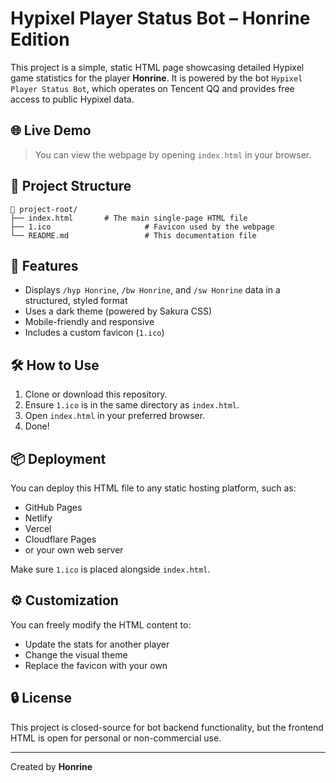 # Hypixel Player Status Bot – Honrine Edition

This project is a simple, static HTML page showcasing detailed Hypixel game statistics for the player **Honrine**. It is powered by the bot `Hypixel Player Status Bot`, which operates on Tencent QQ and provides free access to public Hypixel data.

## 🌐 Live Demo

> You can view the webpage by opening `index.html` in your browser.

## 📁 Project Structure

```
📂 project-root/
├── index.html       # The main single-page HTML file
├── 1.ico                     # Favicon used by the webpage
└── README.md                 # This documentation file
```

## 📝 Features

- Displays `/hyp Honrine`, `/bw Honrine`, and `/sw Honrine` data in a structured, styled format
- Uses a dark theme (powered by Sakura CSS)
- Mobile-friendly and responsive
- Includes a custom favicon (`1.ico`)

## 🛠 How to Use

1. Clone or download this repository.
2. Ensure `1.ico` is in the same directory as `index.html`.
3. Open `index.html` in your preferred browser.
4. Done!

## 📦 Deployment

You can deploy this HTML file to any static hosting platform, such as:

- GitHub Pages
- Netlify
- Vercel
- Cloudflare Pages
- or your own web server

Make sure `1.ico` is placed alongside `index.html`.

## ⚙️ Customization

You can freely modify the HTML content to:

- Update the stats for another player
- Change the visual theme
- Replace the favicon with your own

## 🔒 License

This project is closed-source for bot backend functionality, but the frontend HTML is open for personal or non-commercial use.

---

Created by **Honrine**

